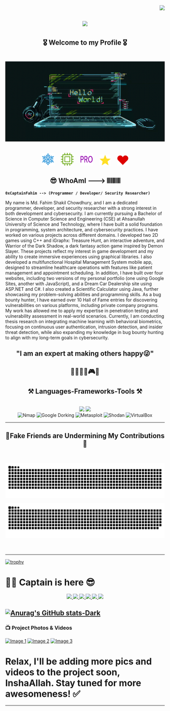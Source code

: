 <img align="right" src="https://visitor-badge.laobi.icu/badge?page_id=salesp07.salesp07" />

<h1 align="center">
    <img src="https://readme-typing-svg.herokuapp.com/?font=Righteous&size=35&center=true&vCenter=true&width=500&height=70&duration=4000&lines=+Assalamualaikum👋🤲;+Hello+There!+👋;+I'm+0xCaptain+Fahim!👑;+Programmer</>;+Developer📊;+Security+Researcher👨‍💻;" />
</h1>

<h2 align="center"> 🎖️ Welcome to my Profile 🎖️ </h2>


<h1 align="center"> <img src="https://raw.githubusercontent.com/GitHubCloud/GitHubCloud/main/helloworld.gif" /> </h1>



<h2 align="center"> <a href='https://archiveprogram.github.com/'><img src='https://raw.githubusercontent.com/acervenky/animated-github-badges/master/assets/acbadge.gif' width='40' height='40'></a> <a href='https://docs.github.com/en/developers'><img src='https://raw.githubusercontent.com/acervenky/animated-github-badges/master/assets/devbadge.gif' width='40' height='40'></a> <a href='https://github.com/pricing'><img src='https://raw.githubusercontent.com/acervenky/animated-github-badges/master/assets/pro.gif' width='40' height='40'></a> <a href='https://stars.github.com/'><img src='https://raw.githubusercontent.com/acervenky/animated-github-badges/master/assets/starbadge.gif' width='35' height='35'></a> <a href='https://docs.github.com/en/github/supporting-the-open-source-community-with-github-sponsors'><img src='https://raw.githubusercontent.com/acervenky/animated-github-badges/master/assets/sponsorbadge.gif' width='35' height='35'></a>   </h2>


<h2 align="center"> 😎 WhoAmI ---> 𝄃𝄃𝄂𝄂𝄀𝄁𝄃𝄂𝄂𝄃</> </h2>



**`0xCaptainFahim --> (Programmer / Developer/ Security Researcher)`**

My name is Md. Fahim Shakil Chowdhury, and I am a dedicated programmer, developer, and security researcher with a strong interest in both development and cybersecurity. I am currently pursuing a Bachelor of Science in Computer Science and Engineering (CSE) at Ahsanullah University of Science and Technology, where I have built a solid foundation in programming, system architecture, and cybersecurity practices. I have worked on various projects across different domains. I developed two 2D games using C++ and iGraphx: Treasure Hunt, an interactive adventure, and Warrior of the Dark Shadow, a dark fantasy action game inspired by Demon Slayer. These projects reflect my interest in game development and my ability to create immersive experiences using graphical libraries. I also developed a multifunctional Hospital Management System mobile app, designed to streamline healthcare operations with features like patient management and appointment scheduling. In addition, I have built over four websites, including two versions of my personal portfolio (one using Google Sites, another with JavaScript), and a Dream Car Dealership site using ASP.NET and C#. I also created a Scientific Calculator using Java, further showcasing my problem-solving abilities and programming skills. As a bug bounty hunter, I have earned over 10 Hall of Fame entries for discovering vulnerabilities on various platforms, including private company programs. My work has allowed me to apply my expertise in penetration testing and vulnerability assessment in real-world scenarios. Currently, I am conducting thesis research on integrating machine learning with behavioral biometrics, focusing on continuous user authentication, intrusion detection, and insider threat detection, while also expanding my knowledge in bug bounty hunting to align with my long-term goals in cybersecurity.




<h2 align="center"> "I am an expert at making others happy😜" </h2>


<h2 align="center"> 🔧👨🏻‍💻🎮😎 </h2>

<h2 align="center">⚒️ Languages-Frameworks-Tools ⚒️</h2>
<br/>
<div align="center">
    <img src="https://skillicons.dev/icons?i=html,css,bootstrap,kali,dotnet,debian,windows,latex,linux,vscode,visualstudio,github,discord,replit,cpp" />
    <img src="https://skillicons.dev/icons?i=python,javascript,go,firebase,mongodb,c,cs,java,arduino,mysql,kotlin,notion,obsidian,git" /><br>
	<img src="https://img.shields.io/badge/Nmap-%23FFB400.svg?style=for-the-badge&logo=nmap&logoColor=white" alt="Nmap"/>  <!-- Nmap Badge -->
	<img src="https://img.shields.io/badge/Google_Dorking-%234285F4.svg?style=for-the-badge&logo=google&logoColor=white" alt="Google Dorking"/> 
	<img src="https://img.shields.io/badge/Metasploit-%23000000.svg?style=for-the-badge&logo=metasploit&logoColor=white" alt="Metasploit"/> <!-- Google Dorking Badge --><!-- Maltego Badge -->
	<img src="https://img.shields.io/badge/Shodan-%23FF6F00.svg?style=for-the-badge&logo=shodan&logoColor=white" alt="Shodan"/>  <!-- Shodan Badge -->
	<img src="https://img.shields.io/badge/VirtualBox-%23000000.svg?style=for-the-badge&logo=virtualbox&logoColor=white" alt="VirtualBox"/> 
</div>



<hr/>
<div align="center">
  <h2>🐍Fake Friends are Undermining My Contributions 🐍</h2>
  <br>

<!--   green snake -->
![BEPb's github activity graph](https://raw.githubusercontent.com/BEPb/BEPb/output/github-contribution-grid-snake.svg)
<!--   stats + languages -->

  <img alt="snake eating my contributions" src="https://raw.githubusercontent.com/salesp07/salesp07/output/github-contribution-grid-snake.svg" /> 
  <br/><br/><br/>

</div>
<hr/>


[![trophy](https://github-profile-trophy.vercel.app/?username=0xCaptainFahim)](https://github.com/ryo-ma/github-profile-trophy)



# 🙋‍♂️ Captain is here 😎

<div align="center"> 
  <a href="mailto:Ghost@gmail.com">
    <img src="https://img.shields.io/badge/Gmail-333333?style=for-the-badge&logo=gmail&logoColor=red" />
  </a>
  <a href="https://linkedin.com/in/md-fahim-chowdhury" target="_blank">
    <img src="https://img.shields.io/badge/LinkedIn-0077B5?style=for-the-badge&logo=linkedin&logoColor=white" target="_blank" />
  </a>
   <a href="https://bugcrowd.com/0xCaptainFahim" target="_blank">
     <img src="https://img.shields.io/badge/-Bugcrowd-%23F26822?style=for-the-badge&logo=bugcrowd&logoColor=white" target="_blank" /> 
   </a>    
  <a href="https://sites.google.com/aust.edu/a-pencil-a-spoon" target="_blank">
     <img src="https://img.shields.io/badge/Portfolio-FF5722?style=for-the-badge&logo=todoist&logoColor=white" target="_blank" /> <!-- sqlite, safari, google-chrome are other good icon options -->
  </a>
     <a href="https://tryhackme.com/r/p/0xCaptainFahim" target="_blank">
	<img src="https://img.shields.io/badge/-TryHackMe-%23212C42?style=for-the-badge&logo=tryhackme&logoColor=white" target="_blank" />
   </a>
     <a href="https://app.hackthebox.com/0xCaptainFahim" target="_blank">
	<img src="https://img.shields.io/badge/-HackTheBox-%239FEF00?style=for-the-badge&logo=hackthebox&logoColor=white" target="_blank" />
</div>





[![Anurag's GitHub stats-Dark](https://github-readme-stats.vercel.app/api?username=0xCaptainFahim&show_icons=true&theme=dark#gh-dark-mode-only)](https://github.com/0xCaptainFahim/github-readme-stats#gh-dark-mode-only)
---


### 📺 Project Photos & Videos



<!-- BEGIN YOUTUBE-CARDS -->
[![Image 1](https://media.licdn.com/dms/image/v2/D562DAQFCBR39BY2W_Q/profile-treasury-image-shrink_800_800/profile-treasury-image-shrink_800_800/0/1720336227764?e=1729245600&v=beta&t=a3g8IzbucVOREdRZScBjlYTqjz-b2j4V7cM44R20RTA)](https://media.licdn.com/dms/image/v2/D562DAQFCBR39BY2W_Q/profile-treasury-image-shrink_800_800/profile-treasury-image-shrink_800_800/0/1720336227764?e=1729245600&v=beta&t=a3g8IzbucVOREdRZScBjlYTqjz-b2j4V7cM44R20RTA)
[![Image 2](https://media.licdn.com/dms/image/v2/D562DAQFS-68iKg5pMw/profile-treasury-image-shrink_1920_1920/profile-treasury-image-shrink_1920_1920/0/1720337033671?e=1729245600&v=beta&t=Jff3vdfGFaElO-u6fcuuShbSQjCZNdf3dkvSS46TY8o)](https://media.licdn.com/dms/image/v2/D562DAQFS-68iKg5pMw/profile-treasury-image-shrink_1920_1920/profile-treasury-image-shrink_1920_1920/0/1720337033671?e=1729245600&v=beta&t=Jff3vdfGFaElO-u6fcuuShbSQjCZNdf3dkvSS46TY8o)
[![Image 3](https://media.licdn.com/dms/image/v2/D562DAQH8nRffKfn6fw/profile-treasury-image-shrink_800_800/profile-treasury-image-shrink_800_800/0/1720335995889?e=1729245600&v=beta&t=0AC-tKZdTmDBnTQnNjV-gn_h3H_3voxuloPx9V_qo5o)](https://media.licdn.com/dms/image/v2/D562DAQH8nRffKfn6fw/profile-treasury-image-shrink_800_800/profile-treasury-image-shrink_800_800/0/1720335995889?e=1729245600&v=beta&t=0AC-tKZdTmDBnTQnNjV-gn_h3H_3voxuloPx9V_qo5o)
<!-- END YOUTUBE-CARDS -->


# Relax, I'll be adding more pics and videos to the project soon, InshaAllah. Stay tuned for more awesomeness! ✅

<hr/>









